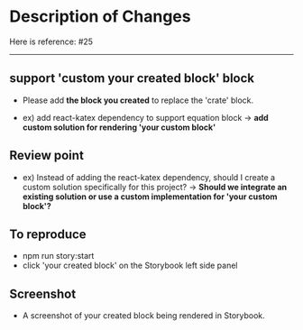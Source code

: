 # Description of Changes

Here is reference: #25

---

## support 'custom your created block' block

- Please add **the block you created** to replace the 'crate' block.

- ex) add react-katex dependency to support equation block
  -> **add custom solution for rendering 'your custom block'**

## Review point

- ex) Instead of adding the react-katex dependency, should I create a custom solution specifically for this project?
  -> **Should we integrate an existing solution or use a custom implementation for 'your custom block'?**

## To reproduce

- npm run story:start
- click 'your created block' on the Storybook left side panel

## Screenshot

- A screenshot of your created block being rendered in Storybook.
